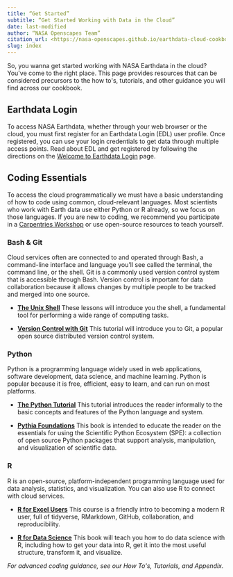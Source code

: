 ```yaml
---
title: “Get Started”
subtitle: “Get Started Working with Data in the Cloud”
date: last-modified
author: “NASA Openscapes Team”
citation_url: <https://nasa-openscapes.github.io/earthdata-cloud-cookbook/get-started>
slug: index
---
```


So, you wanna get started working with NASA Earthdata in the cloud? You've come to the right place. This page provides resources that can be considered precursors to the how to's, tutorials, and other guidance you will find across our cookbook.

## Earthdata Login

To access NASA Earthdata, whether through your web browser or the cloud, you must first register for an Earthdata Login (EDL) user profile. Once registered, you can use your login credentials to get data through multiple access points. Read about EDL and get registered by following the directions on the [Welcome to Earthdata Login](https://urs.earthdata.nasa.gov/documentation/for_users/welcome) page.

## Coding Essentials

To access the cloud programmatically we must have a basic understanding of how to code using common, cloud-relevant languages. Most scientists who work with Earth data use either Python or R already, so we focus on those languages. If you are new to coding, we recommend you participate in a [Carpentries Workshop](https://carpentries.org/workshops/) or use open-source resources to teach yourself.  

### Bash & Git

Cloud services often are connected to and operated through Bash, a command-line interface and language you’ll see called the terminal, the command line, or the shell. Git is a commonly used version control system that is accessible through Bash. Version control is important for data collaboration because it allows changes by multiple people to be tracked and merged into one source.  

* [**The Unix Shell**](https://swcarpentry.github.io/shell-novice/) These lessons will introduce you the shell, a fundamental tool for performing a wide range of computing tasks.  

* [**Version Control with Git**](https://swcarpentry.github.io/git-novice/) This tutorial will introduce you to Git, a popular open source distributed version control system.  

### Python

Python is a programming language widely used in web applications, software development, data science, and machine learning. Python is popular because it is free, efficient, easy to learn, and can run on most platforms.  

* [**The Python Tutorial**](https://docs.python.org/3/tutorial/) This tutorial introduces the reader informally to the basic concepts and features of the Python language and system.  

* [**Pythia Foundations**](https://foundations.projectpythia.org/landing-page.html) This book is intended to educate the reader on the essentials for using the Scientific Python Ecosystem (SPE): a collection of open source Python packages that support analysis, manipulation, and visualization of scientific data.

### R

R is an open-source, platform-independent programming language used for data analysis, statistics, and visualization. You can also use R to connect with cloud services.

* [**R for Excel Users**](https://rstudio-conf-2020.github.io/r-for-excel/) This course is a friendly intro to becoming a modern R user, full of tidyverse, RMarkdown, GitHub, collaboration, and reproducibility.

* [**R for Data Science**](https://r4ds.hadley.nz/) This book will teach you how to do data science with R, including how to get your data into R, get it into the most useful structure, transform it, and visualize.

*For advanced coding guidance, see our How To's, Tutorials, and Appendix.*
